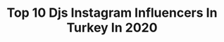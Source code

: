 ---
title: Top 10 Djs Instagram Influencers In Turkey In 2020
description: >-
  Find top djs Instagram influencers in Turkey in 2020. Most popular hashtags: #dj #housemusic #tb #djlife.
platform: Instagram
hits: 15
text_top: Identify the top-rated Instagram influencers on inBeat.
text_bottom: Our database has 15 Instagram influencers like this in Turkey for you to connect with.
profiles:
  - username: "djsafirofficial"
    fullname: >-
      🎧DJ SAFİR
    bio: >-
      KINA GECESİ, NİŞAN VE TÜM EĞLENCELERİNİZ İÇİN PROFESYONEL DJ 🎧 ve ORGANİZASYON HİZMETİ. 🇹🇷TR ☎️ +90532 4060034 - 🇪🇺EU ☎️+49 176 72692669 #djsafirvideo
    location: "Turkey"
    followers: 49938
    engagement: 360
    commentsToLikes: 0.023091
    id: ck139ikuzlhh00i19595hy544
    verified: false
    hashtags: "#hayateves, #evdekalt, #evdekal, #tbt"
  - username: "djserkankar"
    fullname: >-
      djserkankar
    bio: >-
      Dj🎧Producer🎹🎸🎼 🔊Deephouse, Progresive House,Melodic House & techno, Electronica
    location: "Turkey"
    followers: 54622
    engagement: 102
    commentsToLikes: 0.017366
    id: ck14l8x3ftfme0i19pit8yg8s
    verified: false
    hashtags: "#rave, #berlin, #zurich, #kiev"
  - username: "xoxofid"
    fullname: >-
      Elisa Fedel एलिसा
    bio: >-
      Travel designer🌎 📍Milan @_girlsonwheels_ sis🤟🏽 🛹 @_snowave_ rider🤙🏽 🏂🏄🏽‍♀️ @goproit Hero8, Hero5, Max 📸🎥
    location: "Turkey"
    followers: 7320
    engagement: 534
    commentsToLikes: 0.032934
    id: ck135c1400qc60i19fpt5nxj9
    verified: false
    hashtags: "#friendstrip, #ibiza, #djsavedmylife, #labellavitafid"
  - username: "tuba_luleci_alacam"
    fullname: >-
      Tuba Luleci Alacam
    bio: >-
      #DJ ▪️POWER TV - PowerApp DJ #EventPlanner ▪️Owner TLA EVENTS ♦️Cumartesi♦️19:00♦️POWER TV♦️ @tlaeventsofficial Bs.Urban Planning,ODTÜ+Exe.MBA,ODTÜ
    location: "Turkey"
    followers: 5570
    engagement: 602
    commentsToLikes: 0.040643
    id: ckaosjf2trqyl0i78jq4xaam1
    verified: false
    hashtags: "#photooftheday, #canl, #djlife, #djcanl"
  - username: "mehmetcan_mincinozlu"
    fullname: >-
      Mehmetcan Mincinozlu
    bio: >-
      https://twitter.com › dakumincinozlu
    location: "Turkey"
    followers: 55081
    engagement: 599
    commentsToLikes: 0.014676
    id: ck8sz7400ncc50j78jymur6vf
    verified: false
    hashtags: "#turkishactors, #tb, #bizimhikaye, #repost"
  - username: "elifsafak_"
    fullname: >-
      Elif Safak
    bio: >-
      lifestyle • fitness • music 📩 elfsafak@hotmail.com
    location: "Turkey"
    followers: 31845
    engagement: 208
    commentsToLikes: 0.031943
    id: ckap9fs2oshro0i78tyx4x89l
    verified: false
    hashtags: "#stayhome, #ahava, #19may, #oysho"
  - username: "burgacali"
    fullname: >-
      Ali Burgaç
    bio: >-
      🇨🇭Switzerland 🎧
    location: "Turkey"
    followers: 26415
    engagement: 232
    commentsToLikes: 0.019759
    id: ck6u8r7kht73s0j71y6i1cqed
    verified: false
    hashtags: "#aliburgac, #zurich, #deephouse, #housemusic"
  - username: "mansurark"
    fullname: >-
      Mansur Ark
    bio: >-
      Menajer: Hakan Küfündür 0537 7625398
    location: "Turkey"
    followers: 19946
    engagement: 335
    commentsToLikes: 0.085975
    id: ck8t09tv5rbpm0j78d7ki6sdj
    verified: false
    hashtags: "#inad, #maskes, #evdekalt, #gopro"
  - username: "chota_singga_official"
    fullname: >-
      chota singga
    bio: >-
      Singga Bolda Veere @sandeep_shikar_wala admin page Gurdaspuria jatt Punjabi Artist🎤 Contact 9592022068 for paid DM For any enquiry
    location: "Turkey"
    followers: 17106
    engagement: 302
    commentsToLikes: 0.009673
    id: ck9hagkwdcgdc0j78flieu4e9
    verified: false
    hashtags: "#geetmp3, #funshun, #deepjandu, #jassmanak"
  - username: "ayse_blogpage"
    fullname: >-
      ✨Ayse's_blogpage✨
    bio: >-
      🤝PR çalışması ve işbirliği için DM 💌 💥Makyaj,Güzellik💅💄 💥İndirim&Alışveriş bilgileri 💥 Aksesuar tanıtımı 💥Temizlik ürünleri 💥Anne&çocuk ürünleri
    location: "Turkey"
    followers: 14253
    engagement: 695
    commentsToLikes: 0.058695
    id: ckap56h6lae340i789box7do4
    verified: false
    hashtags: "#du, #kozmatik, #nudenails, #sa"
---